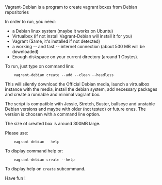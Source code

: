 Vagrant-Debian is a program to create vagrant boxes from Debian repositories

In order to run, you need:
- a Debian linux system (maybe it works on Ubuntu)
- Virtualbox (if not install Vagrant-Debian will install it for you)
- Vagrant (Same, it's installed if not detected)
- a working -- and fast -- internet connection (about 500 MB will be downloaded)
- Enough diskspace on your current directory (around 1 Gbytes).

To run, just type on command line:

        vagrant-debian create --add --clean --headless

This will silently download the Official Debian media, launch a virtualbox instance with the media, install the debian system, add necessary packages and create a runnable and minimal vagrant box.

The script is compatible with Jessie, Stretch, Buster, bullseye and unstable Debian versions and maybe with older (not tested) or future ones. The version is choosen with a command line option.

The size of created box is around 300MB large.

Please use:

        vagrant-debian --help

To display command help
or:

        vagrant-debian create --help

To display help on `create` subcommand.

Have fun !
